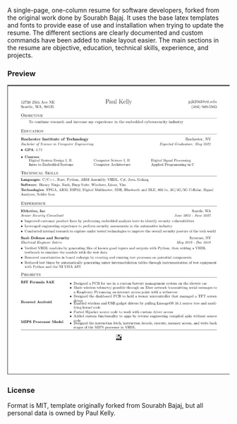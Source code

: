 A single-page, one-column resume for software developers, forked from the original work done by Sourabh Bajaj. It uses the base latex templates and fonts to provide ease of use and installation when trying to update the resume. The different sections are clearly documented and custom commands have been added to make layout easier. The main sections in the resume are objective, education, technical skills, experience, and projects. 



### Preview

![Resume Screenshot](/resume_preview.png)

### License

Format is MIT, template originally forked from Sourabh Bajaj, but all personal data is owned by Paul Kelly.
